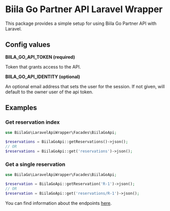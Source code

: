 # Biila Go Partner API Laravel Wrapper

This package provides a simple setup for using Biila Go Partner API with Laravel.

## Config values

**BIILA_GO_API_TOKEN (required)**

Token that grants access to the API.

**BIILA_GO_API_IDENTITY (optional)**

An optional email address that sets the user for the session. If not given, will default
to the owner user of the api token.

## Examples

### Get reservation index

```php
use BiilaGo\LaravelApiWrapper\Facades\BiilaGoApi;

$reservations = BiilaGoApi::getReservations()->json();
// OR
$reservations = BiilaGoApi::get('reservations')->json();
```

### Get a single reservation

```php
use BiilaGo\LaravelApiWrapper\Facades\BiilaGoApi;

$reservation = BiilaGoApi::getReservation('R-1')->json();
// OR
$reservation = BiilaGoApi::get('reservations/R-1')->json();
```

You can find information about the endpoints [here](https://developers.biila.io).
